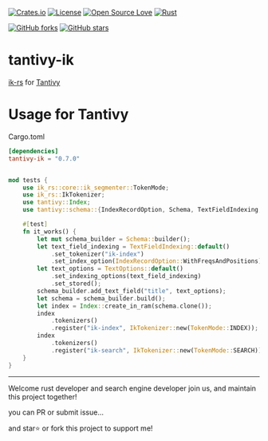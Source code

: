 <!-- Badges section here. -->
[![Crates.io](https://img.shields.io/badge/crates.io-0.7.0-green)](https://crates.io/crates/tantivy-ik)
[![License](https://img.shields.io/badge/license-LGPL--2.1-blue)](./LICENSE)
[![Open Source Love](https://badges.frapsoft.com/os/v1/open-source.svg?v=103)](https://github.com/blueshen/tantivy-ik/releases)
[![Rust](https://github.com/blueshen/tantivy-ik/actions/workflows/rust.yml/badge.svg?branch=main)](https://github.com/blueshen/tantivy-ik/actions/workflows/rust.yml)

[![GitHub forks](https://img.shields.io/github/forks/blueshen/tantivy-ik.svg?style=social&label=Fork)](https://github.com/blueshen/tantivy-ik/network/members)
[![GitHub stars](https://img.shields.io/github/stars/blueshen/tantivy-ik.svg?style=social&label=Star)](https://github.com/blueshen/tantivy-ik/stargazers)
<!-- /Badges section end. -->

# tantivy-ik

[ik-rs](https://github.com/blueshen/ik-rs) for [Tantivy](https://github.com/quickwit-oss/tantivy)

# Usage for Tantivy

Cargo.toml
```toml
[dependencies]
tantivy-ik = "0.7.0"
```

```rust

mod tests {
    use ik_rs::core::ik_segmenter::TokenMode;
    use ik_rs::IkTokenizer;
    use tantivy::Index;
    use tantivy::schema::{IndexRecordOption, Schema, TextFieldIndexing, TextOptions};

    #[test]
    fn it_works() {
        let mut schema_builder = Schema::builder();
        let text_field_indexing = TextFieldIndexing::default()
            .set_tokenizer("ik-index")
            .set_index_option(IndexRecordOption::WithFreqsAndPositions);
        let text_options = TextOptions::default()
            .set_indexing_options(text_field_indexing)
            .set_stored();
        schema_builder.add_text_field("title", text_options);
        let schema = schema_builder.build();
        let index = Index::create_in_ram(schema.clone());
        index
            .tokenizers()
            .register("ik-index", IkTokenizer::new(TokenMode::INDEX));
        index
            .tokenizers()
            .register("ik-search", IkTokenizer::new(TokenMode::SEARCH));
    }
}
```
---
Welcome rust developer and search engine developer join us, and maintain this project together!

you can PR or submit issue...

and star⭐️ or fork this project to support me!